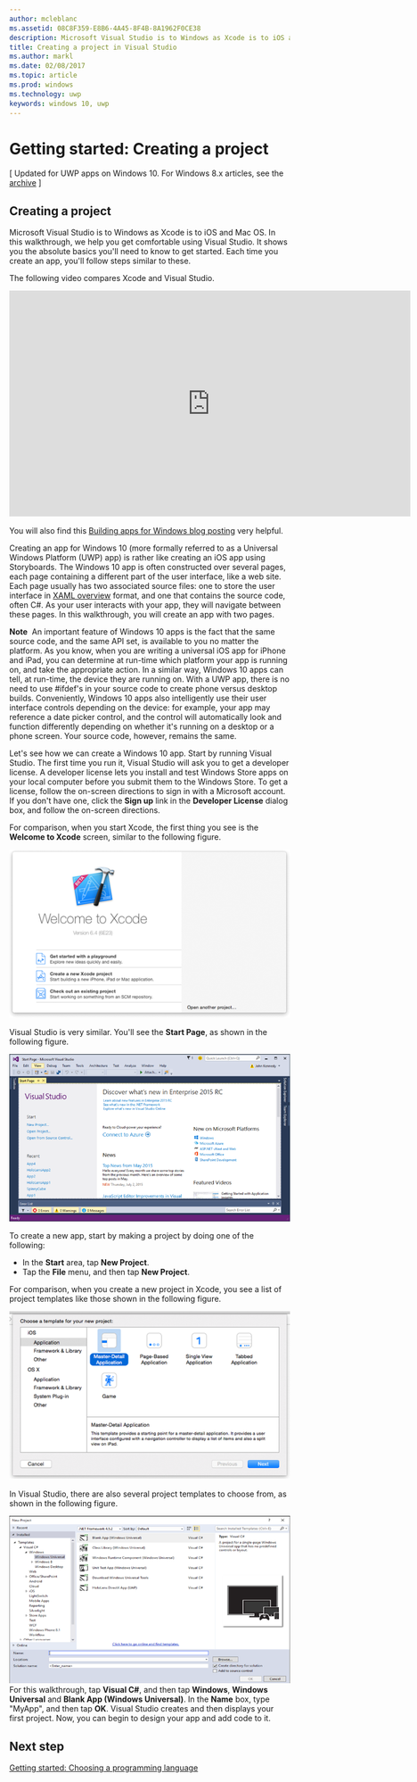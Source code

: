 ```yaml
---
author: mcleblanc
ms.assetid: 08C8F359-E8B6-4A45-8F4B-8A1962F0CE38
description: Microsoft Visual Studio is to Windows as Xcode is to iOS and Mac OS. In this walkthrough, we help you get comfortable using Visual Studio.
title: Creating a project in Visual Studio
ms.author: markl
ms.date: 02/08/2017
ms.topic: article
ms.prod: windows
ms.technology: uwp
keywords: windows 10, uwp
---
```


# Getting started: Creating a project

\[ Updated for UWP apps on Windows 10. For Windows 8.x articles, see the [archive](http://go.microsoft.com/fwlink/p/?linkid=619132) \]

## Creating a project

Microsoft Visual Studio is to Windows as Xcode is to iOS and Mac OS. In this walkthrough, we help you get comfortable using Visual Studio. It shows you the absolute basics you'll need to know to get started. Each time you create an app, you'll follow steps similar to these.

The following video compares Xcode and Visual Studio.

<iframe src="https://hubs-video.ssl.catalog.video.msn.com/embed/5b7bd91f-6a2f-40b6-9b19-eb2994931d0a/IA?csid=ux-en-us&MsnPlayerLeadsWith=html&PlaybackMode=Inline&MsnPlayerDisplayShareBar=false&MsnPlayerDisplayInfoButton=false&iframe=true&QualityOverride=HD" width="720" height="405" allowFullScreen="true" frameBorder="0" scrolling="no">One dev minute - Comparing Xcode to Visual Studio</iframe>

You will also find this [Building apps for Windows blog posting](https://blogs.windows.com/buildingapps/2016/01/27/visual-studio-walkthrough-for-ios-developers/) very helpful.

Creating an app for Windows 10 (more formally referred to as a Universal Windows Platform (UWP) app) is rather like creating an iOS app using Storyboards. The Windows 10 app is often constructed over several pages, each page containing a different part of the user interface, like a web site. Each page usually has two associated source files: one to store the user interface in [XAML overview](https://msdn.microsoft.com/library/windows/apps/mt185595) format, and one that contains the source code, often C#. As your user interacts with your app, they will navigate between these pages. In this walkthrough, you will create an app with two pages.

**Note**  An important feature of Windows 10 apps is the fact that the same source code, and the same API set, is available to you no matter the platform. As you know, when you are writing a universal iOS app for iPhone and iPad, you can determine at run-time which platform your app is running on, and take the appropriate action. In a similar way, Windows 10 apps can tell, at run-time, the device they are running on. With a UWP app, there is no need to use \#ifdef's in your source code to create phone versus desktop builds. Conveniently, Windows 10 apps also intelligently use their user interface controls depending on the device: for example, your app may reference a date picker control, and the control will automatically look and function differently depending on whether it's running on a desktop or a phone screen. Your source code, however, remains the same.

Let's see how we can create a Windows 10 app. Start by running Visual Studio. The first time you run it, Visual Studio will ask you to get a developer license. A developer license lets you install and test Windows Store apps on your local computer before you submit them to the Windows Store. To get a license, follow the on-screen directions to sign in with a Microsoft account. If you don't have one, click the **Sign up** link in the **Developer License** dialog box, and follow the on-screen directions.

For comparison, when you start Xcode, the first thing you see is the **Welcome to Xcode** screen, similar to the following figure.

![xcode welcome screen](images/ios-to-uwp/ios-to-uwp-xcode-welcome.png)

Visual Studio is very similar. You'll see the **Start Page**, as shown in the following figure.

![visual studio start screen](images/ios-to-uwp/ios-to-uwp-vs-welcome.png)

To create a new app, start by making a project by doing one of the following:

-   In the **Start** area, tap **New Project**.
-   Tap the **File** menu, and then tap **New Project**.

For comparison, when you create a new project in Xcode, you see a list of project templates like those shown in the following figure.

![xcode new project dialog box](images/ios-to-uwp/ios-to-uwp-xcode-choose-template.png)

In Visual Studio, there are also several project templates to choose from, as shown in the following figure.

![visual studio new project dialog box](images/ios-to-uwp/ios-to-uwp-vs-choose-template.png)
For this walkthrough, tap **Visual C#**, and then tap **Windows**, **Windows Universal** and **Blank App (Windows Universal)**. In the **Name** box, type "MyApp", and then tap **OK**. Visual Studio creates and then displays your first project. Now, you can begin to design your app and add code to it.

## Next step

[Getting started: Choosing a programming language](getting-started-choosing-a-programming-language.md)
